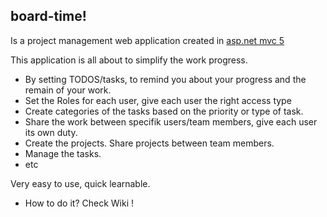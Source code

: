 ## board-time!
Is a project management web application created in [asp.net mvc 5](http://www.asp.net/mvc)

This application is all about to simplify the work progress. 
- By setting TODOS/tasks, to remind you about your progress and the remain of your work.
- Set the Roles for each user, give each user the right access type
- Create categories of the tasks based on the priority or type of task.
- Share the work between specifik users/team members, give each user its own duty.
- Create the projects. Share projects between team members.
- Manage the tasks.
- etc


Very easy to use, quick learnable.

- How to do it? Check Wiki !
